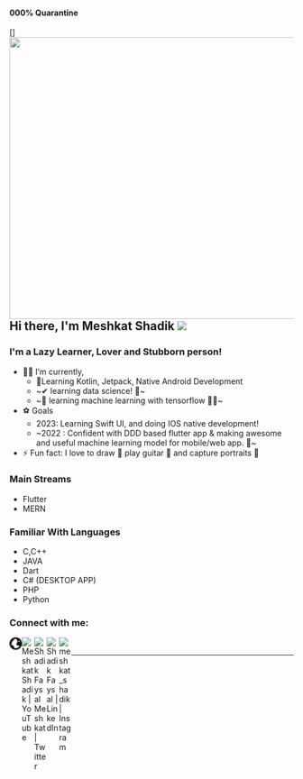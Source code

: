 #### 000% Quarantine
[<img align="left" width="1920px" height="500px" src="https://user-images.githubusercontent.com/31488481/89282780-d9ad1600-d66d-11ea-9792-5872d8ad29f4.jpeg" />]

---
## Hi there, I'm Meshkat Shadik  <img src="https://raw.githubusercontent.com/MartinHeinz/MartinHeinz/master/wave.gif" width="30px">


### I'm a Lazy Learner, Lover and Stubborn person!
- 🤷‍♀️ I’m currently,
    - 📌Learning Kotlin, Jetpack, Native Android Development
    - ~✔ learning data science! 🎯~
    - ~🔦 learning machine learning with tensorflow 🐱‍🏍~
- ⚽ Goals
    - 2023: Learning Swift UI, and doing IOS native development!  
    - ~2022 : Confident with DDD based flutter app & making awesome and useful machine learning model for mobile/web app. 🥱~
- ⚡ Fun fact: I love to draw 🎨 play guitar 🎸 and capture portraits 📸


### Main Streams
- Flutter
- MERN

### Familiar With Languages
- C,C++
- JAVA
- Dart
- C#  (DESKTOP APP)
- PHP
- Python






### Connect with me:

[<img align="left" alt="meshkat-shadik.github.io" width="22px" src="https://raw.githubusercontent.com/iconic/open-iconic/master/svg/globe.svg" />][website]
[<img align="left" alt="Meshkat Shadik | YouTube" width="22px" src="https://cdn.jsdelivr.net/npm/simple-icons@v3/icons/youtube.svg" />][youtube]
[<img align="left" alt="Shadik Faysal Meshkat | Twitter" width="22px" src="https://cdn.jsdelivr.net/npm/simple-icons@v3/icons/facebook.svg" />][facebook]
[<img align="left" alt="Shadik Faysal | LinkedIn" width="22px" src="https://cdn.jsdelivr.net/npm/simple-icons@v3/icons/linkedin.svg" />][linkedin]
[<img align="left" alt="meshkat_shadik | Instagram" width="22px" src="https://cdn.jsdelivr.net/npm/simple-icons@v3/icons/instagram.svg" />][instagram]

<br />

---

[website]: https://meshkat-shadik.github.io/
[facebook]: https://facebook.com/shadik.faysalmeshkat/
[youtube]: https://youtube.com/UCNbRmz7WU7lijXiwNIx57xw
[instagram]: https://instagram.com/meshkat_shadik
[linkedin]: https://linkedin.com/in/shadik-faysal-16ab62141
